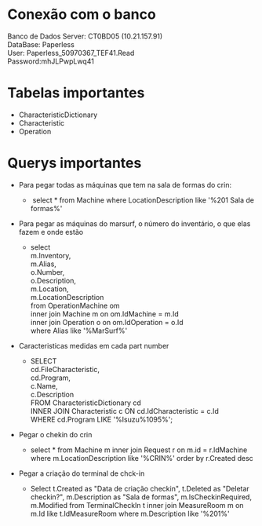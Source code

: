 
# Conexão com o banco

Banco de Dados Server: CT0BD05 (10.21.157.91)   
DataBase: Paperless   
User: Paperless_50970367_TEF41.Read   
Password:mhJLPwpLwq41

# Tabelas importantes

- CharacteristicDictionary
- Characteristic
- Operation


# Querys importantes

- Para pegar todas as máquinas que tem na sala de formas do crin: 
    -  select * from Machine where LocationDescription like '%201 Sala de formas%'

- Para pegar as máquinas do marsurf, o número do inventário, o que elas fazem e onde estão
    - select  
        m.Inventory,  
        m.Alias,  
        o.Number,  
        o.Description,  
        m.Location,  
        m.LocationDescription  
        from OperationMachine om  
        inner join Machine m on om.IdMachine = m.Id  
        inner join Operation o on om.IdOperation = o.Id  
        where Alias like '%MarSurf%'

- Caracteristicas medidas em cada part number
    - SELECT  
        cd.FileCharacteristic,  
        cd.Program,  
        c.Name,  
        c.Description  
        FROM CharacteristicDictionary cd  
        INNER JOIN Characteristic c ON cd.IdCharacteristic = c.Id  
        WHERE cd.Program LIKE '%Isuzu%1095%';



- Pegar o chekin do crin
	- select
		*
		from Machine m
		inner join Request r on m.id = r.IdMachine
		where m.LocationDescription like '%CRIN%'
		order by r.Created desc

- Pegar a criação do terminal de chck-in
	- Select
		t.Created as "Data de criação checkin",
		t.Deleted as "Deletar checkin?",
		m.Description as "Sala de formas",
		m.IsCheckinRequired,
		m.Modified
		from TerminalCheckIn t
		inner join MeasureRoom m
		on m.Id like t.IdMeasureRoom
		where m.Description like '%201%'

